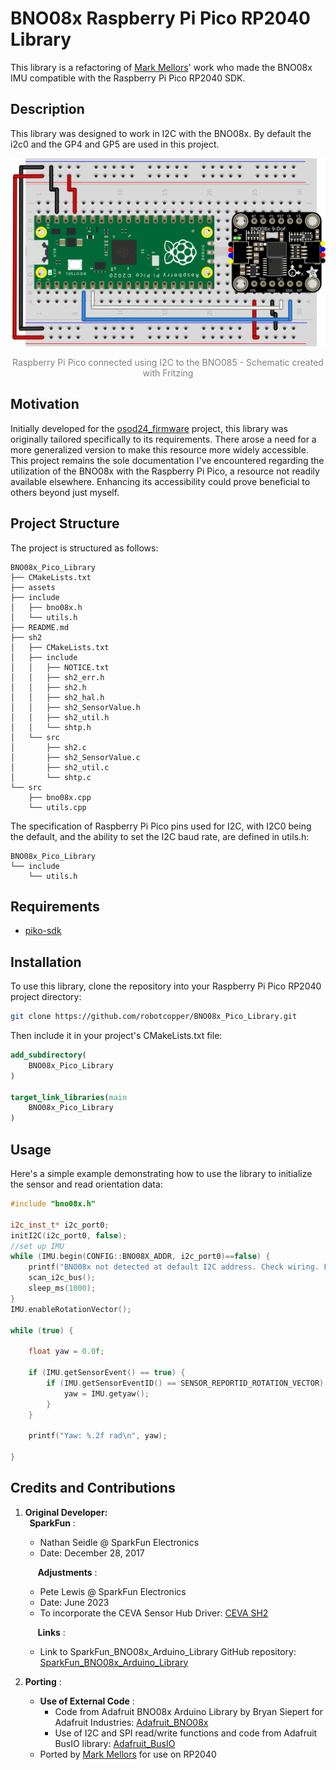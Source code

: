 # BNO08x Raspberry Pi Pico RP2040 Library

This library is a refactoring of [Mark Mellors](https://github.com/markmellors)' work who made the BNO08x IMU compatible with the Raspberry Pi Pico RP2040 SDK. 

## Description

This library was designed to work in I2C with the BNO08x.
By default the i2c0 and the GP4 and GP5 are used in this project.

![Raspberry Pi Pico and BNO085](assets/pico_bno08x_schematic.png)
<p align="center" style="color:gray;">Raspberry Pi Pico connected using I2C to the BNO085 - Schematic created with Fritzing</p>

## Motivation

Initially developed for the [osod24_firmware](https://github.com/thingswebuilt/osod24_firmware) project, this library was originally tailored specifically to its requirements. There arose a need for a more generalized version to make this resource more widely accessible. <br>
This project remains the sole documentation I've encountered regarding the utilization of the BNO08x with the Raspberry Pi Pico, a resource not readily available elsewhere. Enhancing its accessibility could prove beneficial to others beyond just myself.

## Project Structure

The project is structured as follows:

```
BNO08x_Pico_Library
├── CMakeLists.txt
├── assets
├── include
│   ├── bno08x.h
│   └── utils.h
├── README.md
├── sh2
│   ├── CMakeLists.txt
│   ├── include
│   │   ├── NOTICE.txt
│   │   ├── sh2_err.h
│   │   ├── sh2.h
│   │   ├── sh2_hal.h
│   │   ├── sh2_SensorValue.h
│   │   ├── sh2_util.h
│   │   └── shtp.h
│   └── src
│       ├── sh2.c
│       ├── sh2_SensorValue.c
│       ├── sh2_util.c
│       └── shtp.c
└── src
    ├── bno08x.cpp
    └── utils.cpp
```

The specification of Raspberry Pi Pico pins used for I2C, with I2C0 being the default, and the ability to set the I2C baud rate, are defined in utils.h:
```
BNO08x_Pico_Library
└── include
    └── utils.h
```
## Requirements
- [piko-sdk](https://github.com/raspberrypi/pico-sdk)

## Installation

To use this library, clone the repository into your Raspberry Pi Pico RP2040 project directory:

```bash
git clone https://github.com/robotcopper/BNO08x_Pico_Library.git
```

Then include it in your project's CMakeLists.txt file:

```cmake
add_subdirectory(
	BNO08x_Pico_Library
)

target_link_libraries(main
    BNO08x_Pico_Library
)
```

## Usage

Here's a simple example demonstrating how to use the library to initialize the sensor and read orientation data:

```cpp
#include "bno08x.h"

i2c_inst_t* i2c_port0;
initI2C(i2c_port0, false);
//set up IMU
while (IMU.begin(CONFIG::BNO08X_ADDR, i2c_port0)==false) {
    printf("BNO08x not detected at default I2C address. Check wiring. Freezing\n");
    scan_i2c_bus();
    sleep_ms(1000);
}
IMU.enableRotationVector();

while (true) {

    float yaw = 0.0f;

    if (IMU.getSensorEvent() == true) {
        if (IMU.getSensorEventID() == SENSOR_REPORTID_ROTATION_VECTOR) {
            yaw = IMU.getyaw();
        }
    }

    printf("Yaw: %.2f rad\n", yaw);

}

```

## Credits and Contributions

1. **Original Developer: <br>
   &nbsp; SparkFun** :
   - Nathan Seidle @ SparkFun Electronics
   - Date: December 28, 2017

   &nbsp;&nbsp;&nbsp;&nbsp; **Adjustments** :
   - Pete Lewis @ SparkFun Electronics
   - Date: June 2023
   - To incorporate the CEVA Sensor Hub Driver: [CEVA SH2](https://github.com/ceva-dsp/sh2)

   &nbsp;&nbsp;&nbsp;&nbsp; **Links** :
   - Link to SparkFun_BNO08x_Arduino_Library GitHub repository: [SparkFun_BNO08x_Arduino_Library](https://github.com/sparkfun/SparkFun_BNO08x_Arduino_Library)

3. **Porting** :
   - **Use of External Code** :
        - Code from Adafruit BNO08x Arduino Library by Bryan Siepert for Adafruit Industries: [Adafruit_BNO08x](https://github.com/adafruit/Adafruit_BNO08x)
        - Use of I2C and SPI read/write functions and code from Adafruit BusIO library: [Adafruit_BusIO](https://github.com/adafruit/Adafruit_BusIO)
   - Ported by [Mark Mellors](https://github.com/markmellors) for use on RP2040
